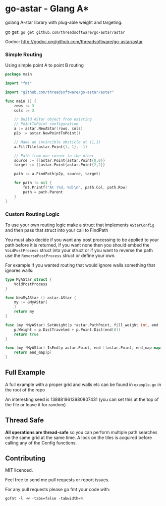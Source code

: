 # go-astar - Glang A* #

golang A-star library with plug-able weight and targeting.

go get: `go get github.com/threadsoftware/go-astar/astar`

Godoc: http://godoc.org/github.com/threadsoftware/go-astar/astar

### Simple Routing ###

Using simple point A to point B routing

```go
package main

import "fmt"

import "github.com/threadsoftware/go-astar/astar"

func main () {
    rows := 3
    cols := 3

    // Build AStar object from existing
    // PointToPoint configuration
    a := astar.NewAStar(rows, cols)
    p2p := astar.NewPointToPoint()

    // Make an invincible obsticle at (1,1)
    a.FillTile(astar.Point{1, 1}, -1) 

    // Path from one corner to the other
    source := []astar.Point{astar.Point{0,0}}
    target := []astar.Point{astar.Point{2,2}}

    path := a.FindPath(p2p, source, target)

    for path != nil {
        fmt.Printf("At (%d, %d)\n", path.Col, path.Row)
        path = path.Parent
    }
}
```

### Custom Routing Logic ###

To use your own routing logic make a struct that implements `AStarConfig` and then pass that
struct into your call to FindPath

You must also decide if you want any post processing to be applied to your path before it is
returned, if you want none then you should embed the `VoidPostProcess` struct into your struct or
if you want to reverse the path use the `ReversePostProcess` struct or define your own.

For example if you wanted routing that would ignore walls something that ignores walls:

```go
type MyAStar struct {
    VoidPostProcess
}

func NewMyAStar () astar.AStar {
    my := &MyAStar{
    }
    return my
}

func (my *MyAStar) SetWeight(p *astar.PathPoint, fill_weight int, end []astar.Point, end_map map[astar.Point]bool) bool {
    p.Weight = p.DistTraveled + p.Point.Dist(end[0])
    return true
}

func (my *MyAStar) IsEnd(p astar.Point, end []astar.Point, end_map map[astar.Point]bool) bool {
    return end_map[p]
}
```

## Full Example ###

A full example with a proper grid and walls etc can be found in `example.go` in the root of the repo

An interesting seed is 1388819613980807431 (you can set this at the top of the file or leave it for random)

## Thread Safe ###

__All operations are thread-safe__ so you can perform multiple path searches on the same grid at the same time.
A lock on the tiles is acquired before calling any of the Config functions.

## Contributing ##

MIT licenced.

Feel free to send me pull requests or report issues.

For any pull requests please go fmt your code with:

```
gofmt -l -w -tabs=false -tabwidth=4
```

